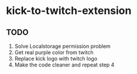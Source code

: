 # kick-to-twitch-extension

## TODO

1. Solve Localstorage permission problem
1. Get real purple color from twitch
1. Replace kick logo with twitch logo
1. Make the code cleaner and repeat step 4